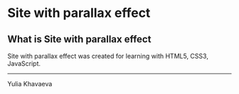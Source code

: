 # Site with parallax effect
## What is Site with parallax effect 

Site with parallax effect was created for learning with HTML5, CSS3, JavaScript.

---
Yulia Khavaeva
